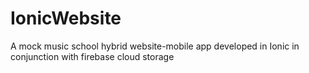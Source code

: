 # IonicWebsite
A mock music school hybrid website-mobile app developed in Ionic in conjunction with firebase cloud storage
